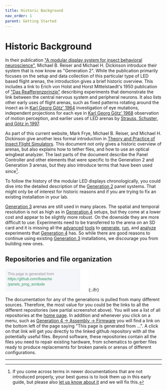 ```yaml
---
title: Historic Background
nav_order: 1
parent: Getting Started
---
```


# Historic Background

In their publication ["A modular display system for insect behavioral neuroscience"](https://doi.org/10.1016/j.jneumeth.2007.07.019), Michael B. Reiser and Michael H. Dickinson introduce their system that is now know as "Generation 2". While the publication primarily focuses on the setup and data collection of this particular type of LED based flight arenas, the introduction gives a brief historic overview. This includes a link to Erich von Holst and Horst Mittelstaedt's 1950 publication of ["Das Reafferenzprinzip"](https://doi.org/10.1007/BF00622503) describing experiments that demonstrate the link between the central nervous system and peripheral neurons. It also lists other early uses of flight arenas, such as fixed patterns rotating around the insect as in [Karl Georg Götz' 1964](https://doi.org/10.1007/BF00288561) investigation of eye mutations, independent projections for each eye in [Karl Georg Götz' 1968](https://doi.org/10.1007/BF00272517) observation of motion perception, and earlier uses of LED arenas by [Strauss, Schuster, and Götz in 1997](https://jeb.biologists.org/content/200/9/1281).

As part of this current website, Mark Frye, Michael B. Reiser, and Michael H. Dickinson give another less formal introduction in [Theory and Practice of Insect Flight Simulators]({{site.baseurl}}/Generation%202/Arenas/docs/g2_user-guide.html). This document not only gives a historic overview of arenas, but also explains how to tether flies, and how to use an optical wingbeat analyzer. The last parts of the document describe the Panel Controller and other elements that were specific to the Generation 2 and Generation 3 arenas, but they also introduce terms that have been used since[^1].

To follow the history of the modular LED displays chronologically, you could dive into the detailed description of the [Generation 2]({{site.baseurl}}/Generation%202/Arenas/docs/g2_system.html) panel systems. That might only be of interest for historic reasons and if you are trying to fix an existing installation in your lab.

[Generation 3]({{site.baseurl}}/Generation%203/) arenas are still used in many places. The spatial and temporal resolution is not as high as in [Generation 4](g4_system.md) setups, but they come at a lower cost and appear to be slightly more robust. On the downside they are more difficult to use: Experiments need to be transferred to the arena on an SD card and it is missing all the [advanced]({{site.baseurl}}/Generation%204/Display_Tools/docs/pattern-generator.html) [tools]({{site.baseurl}}/Generation%204/Display_Tools/docs/function-generator.html) to [generate]({{site.baseurl}}/Generation%204/Display_Tools/docs/protocol-designer.html), [run]({{site.baseurl}}/Generation%204/Display_Tools/docs/experiment-conductor.html), and [analyze]({{site.baseurl}}/Generation%204/Display_Tools/docs/data-handling.html) experiments that [Generation 4](g4_system.md) has. So while there are good reasons to continue using existing [Generation 3]({{site.baseurl}}/Generation%203/) installations, we discourage you from building new ones.

## Repositories and file organization

![Link to the github repository this particular page is generated from](../assets/getting-started/web_footer.png){:.ifr}

The documentation for any of the generations is pulled from many different sources. Therefore, the most value for you could be the links to all the different repositories (see partial screenshot above). You will see a list of all repositories at the [home page]({{site.baseurl}}/#repositories). In addition and whenever you click on a menu, such as [Generation 4 → Assembly → Firmware]({{site.baseurl}}/Generation%204/Firmware/docs/) you will find a link on the bottom left of the page saying "This page is generated from …". A click on that link will get you directly to the linked github repository with all the potentially useful files. Beyond software, these repositories contain all the files you need to repair existing hardware, from schematics to gerber files ready to produce replacements for broken panels or arenas of different configurations.

---

[^1]: If you come across terms in newer documentations that are not introduced properly, your best guess is to look them up in this early guide, but please also [let us know about it]({{site.baseurl}}/Contact) and we will fix this.
